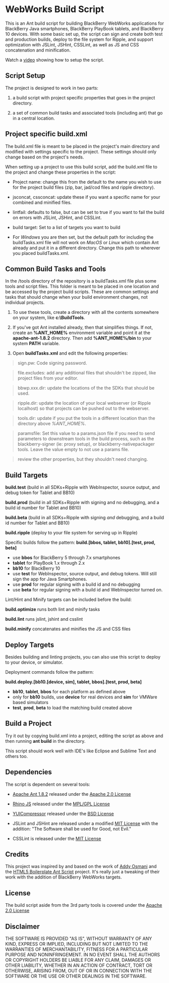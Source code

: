 WebWorks Build Script
=====================

This is an Ant build script for building BlackBerry WebWorks applications for BlackBerry Java smartphones, BlackBerry PlayBook tablets, and BlackBerry 10 devices. With some basic set up, the script can sign and create both test and production builds, deploy to the file system for Ripple, and support optimization with JSLint, JSHint, CSSLint, as well as JS and CSS concatenation and minification.

Watch a [video](http://www.youtube.com/watch?v=89bOz3w_z5E) showing how to setup the script.

## Script Setup

The project is designed to work in two parts: 

1. a build script with project specific properties that goes in the project directory.

2. a set of common build tasks and associated tools (including ant) that go in a central location.

## Project specific build.xml

The build.xml file is meant to be placed in the project's main directory and modified with settings specific to the project. These settings should only change based on the project's needs.

When setting up a project to use this build script, add the build.xml file to the project and change these properties in the script:

* Project name: change this from the default to the name you wish to use for the project build files (zip, bar, jad/cod files and ripple directory).

* jsconcat, cssconcat: update these if you want a specific name for your combined and minified files.

* lintfail: defaults to false, but can be set to true if you want to fail the build on errors with JSLint, JSHint, and CSSLint.

* build target: Set to a list of targets you want to build

* For _Windows_ you are then set, but the default path for including the buildTasks.xml file will not work on _MacOS_ or _Linux_ which contain Ant already and put it in a different directory. Change this path to wherever you placed buildTasks.xml.

## Common Build Tasks and Tools

In the /tools directory of the repository is a buildTasks.xml file plus some tools and script files. This folder is meant to be placed in one location and be accessed by the project build scripts. These are common settings and tasks that should change when your build environment changes, not individual projects.

1. To use these tools, create a directory with all the contents somewhere on your system, like __c:\BuildTools__. 

2. If you've got Ant installed already, then that simplifies things. If not, create an __%ANT_HOME%__ environment variable and point it at the __apache-ant-1.8.2__ directory. Then add __%ANT_HOME%/bin__ to your system __PATH__ variable.

3. Open __buildTasks.xml__ and edit the following properties:

> sign.pw: Code signing password.

> file.excludes: add any additional files that shouldn't be zipped, like project files from your editor.

> bbwp.xxx.dir: update the locations of the the SDKs that should be used.

> ripple.dir: update the location of your local webserver (or Ripple localhost) so that projects can be pushed out to the webserver.

> tools.dir: update if you put the tools in a different location than the directory above _%ANT_HOME%_.

> paramsfile: Set this value to a params.json file if you need to send parameters to downstream tools in the build process, such as the blackberry-signer (ie: proxy setup), or blackberry-nativepackager tools. Leave the value empty to not use a params file.

> review the other properties, but they shouldn't need changing.

## Build Targets

__build.test__ (build in all SDKs+Ripple with WebInspector, source output, and debug token for Tablet and BB10)

__build.prod__ (build in all SDKs+Ripple with signing and no debugging, and a build id number for Tablet and BB10)

__build.beta__ (build in all SDKs+Ripple with signing _and_ debugging, and a build id number for Tablet and BB10)

__build.ripple__ (deploy to your file system for serving up in Ripple)

Specific builds follow the pattern:
__build.[bbos, tablet, bb10].[test, prod, beta]__

- use __bbos__ for BlackBerry 5 through 7.x smartphones
- __tablet__ for PlayBook 1.x through 2.x
- __bb10__ for BlackBerry 10
- use __test__ for WebInspector, source output, and debug tokens. Will still sign the app for Java Smartphones.
- use __prod__ for regular signing with a build id and no debugging
- use __beta__ for regular signing with a build id and WebInspector turned on.

Lint/Hint and Minify targets can be included before the build:

__build.optimize__ runs both lint and minify tasks

__build.lint__ runs jslint, jshint and csslint

__build.minify__ concatenates and minifies the JS and CSS files

## Deploy Targets

Besides building and linting projects, you can also use this script to deploy to your device, or simulator.

Deployment commands follow the pattern:

__build.deploy.[bb10.[device, sim], tablet, bbos].[test, prod, beta]__
- __bb10__, __tablet__, __bbos__ for each platform as defined above
- only for __bb10__ builds, use __device__ for real devices and __sim__ for VMWare based simulators
- __test__, __prod__, __beta__ to load the matching build created above

## Build a Project

Try it out by copying build.xml into a project, editing the script as above and then running __ant build__ in the directory.

This script should work well with IDE's like Eclipse and Sublime Text and others too.

## Dependencies

The script is dependent on several tools:

- [Apache Ant 1.8.2](http://ant.apache.org/) released under the [Apache 2.0 License](http://www.apache.org/licenses/LICENSE-2.0.html)

- [Rhino JS](http://www.mozilla.org/rhino/) released under the [MPL/GPL License](https://developer.mozilla.org/en/Rhino_License)

- [YUICompressor](http://developer.yahoo.com/yui/compressor/) released under the [BSD License](http://yuilibrary.com/license/)

- JSLint and JSHint are released under a modified [MIT License](http://www.opensource.org/licenses/MIT) with the addition: "The Software shall be used for Good, not Evil."

- CSSLint is released under the [MIT License](http://www.opensource.org/licenses/MIT)

## Credits

This project was inspired by and based on the work of [Addy Osmani](http://addyosmani.com/blog/client-side-build-process/) and the [HTML5 Boilerplate Ant Script](https://github.com/h5bp/ant-build-script) project. It's really just a tweaking of their work with the addition of BlackBerry WebWorks targets.

## License

The build script aside from the 3rd party tools is covered under the [Apache 2.0 License](http://www.apache.org/licenses/LICENSE-2.0.html)

## Disclaimer

THE SOFTWARE IS PROVIDED "AS IS", WITHOUT WARRANTY OF ANY KIND, EXPRESS OR IMPLIED, INCLUDING BUT NOT LIMITED TO THE WARRANTIES OF MERCHANTABILITY, FITNESS FOR A PARTICULAR PURPOSE AND NONINFRINGEMENT. IN NO EVENT SHALL THE AUTHORS OR COPYRIGHT HOLDERS BE LIABLE FOR ANY CLAIM, DAMAGES OR OTHER LIABILITY, WHETHER IN AN ACTION OF CONTRACT, TORT OR OTHERWISE, ARISING FROM, OUT OF OR IN CONNECTION WITH THE SOFTWARE OR THE USE OR OTHER DEALINGS IN THE SOFTWARE.